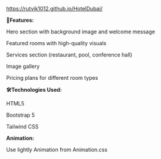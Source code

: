 https://rutvik1012.github.io/HotelDubai/

**🌟Features:**

Hero section with background image and welcome message

Featured rooms with high-quality visuals

Services section (restaurant, pool, conference hall)

Image gallery

Pricing plans for different room types



**🛠️Technologies Used:**

HTML5


Bootstrap 5

Tailwind CSS



**Animation:**

Use lightly Animation from Animation.css
